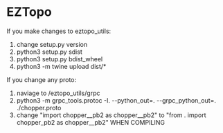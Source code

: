# EZTopo

If you make changes to eztopo_utils:

1. change setup.py version
2. python3 setup.py sdist
3. python3 setup.py bdist_wheel
4. python3 -m twine upload dist/\*

If you change any proto:

1. naviage to /eztopo_utils/grpc
2. python3 -m grpc_tools.protoc -I. --python_out=. --grpc_python_out=. ./chopper.proto
3. change "import chopper\_\_pb2 as chopper\_\_pb2" to "from . import chopper_pb2 as chopper\_\_pb2"
   WHEN COMPILING
